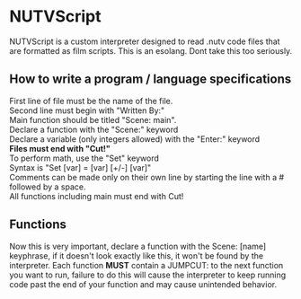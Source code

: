 # NUTVScript
NUTVScript is a custom interpreter designed to read .nutv code files that are formatted as film scripts.
This is an esolang.
Dont take this too seriously.
## How to write a program / language specifications
First line of file must be the name of the file.\
Second line must begin with "Written By:"\
Main function should be titled "Scene: main".\
Declare a function with the "Scene:" keyword\
Declare a variable (only integers allowed) with the "Enter:" keyword\
**Files must end with "Cut!"**\
To perform math, use the "Set" keyword\
Syntax is "Set [var] = [var] [+/-] [var]"\
Comments can be made only on their own line by starting the line with a # followed by a space.\
All functions including main must end with Cut!

## Functions
Now this is very important, declare a function with the Scene: [name] keyphrase, if it doesn't look exactly like this, it won't be found by the interpreter.
Each function **MUST** contain a JUMPCUT: to the next function you want to run, failure to do this will cause the interpreter to keep running code past the end of your function and may cause unintended behavior.
